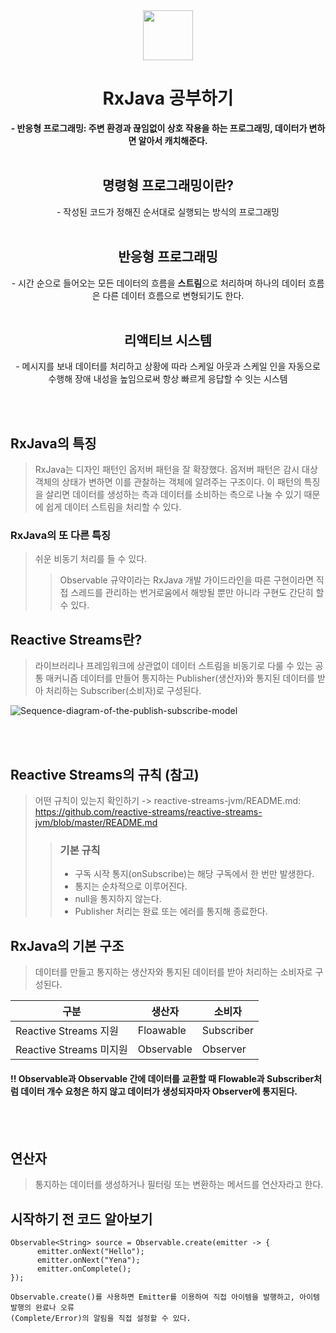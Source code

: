 <div align="center">
  <img src="https://user-images.githubusercontent.com/118269278/202439585-dc46e5a8-66e2-47d7-99e2-932447be5803.png" width="80" height="80" />
  <h1>RxJava 공부하기</h1>
  <strong>- 반응형 프로그래밍: 주변 환경과 끊임없이 상호 작용을 하는 프로그래밍, 데이터가 변하면 알아서 캐치해준다.<br><br></strong>
  
  <h2>명령형 프로그래밍이란?</h2>
  - 작성된 코드가 정해진 순서대로 실행되는 방식의 프로그래밍<br><br>
  
  <h2>반응형 프로그래밍</h2>
  - 시간 순으로 들어오는 모든 데이터의 흐름을 <strong>스트림</strong>으로 처리하며
    하나의 데이터 흐름은 다른 데이터 흐름으로 변형되기도 한다.<br><br>
    
 <h2>리액티브 시스템</h2>
 - 메시지를 보내 데이터를 처리하고 상황에 따라 스케일 아웃과 스케일 인을 자동으로 수행해 장애 내성을 높임으로써 항상 빠르게 응답할 수 잇는 시스템
  
  <br><br>
 
</div>
  
 ## RxJava의 특징
 > RxJava는 디자인 패턴인 옵저버 패턴을 잘 확장했다.
 > 옵저버 패턴은 감시 대상 객체의 상태가 변하면 이를 관찰하는 객체에 알려주는 구조이다.
 > 이 패턴의 특징을 살리면 데이터를 생성하는 측과 데이터를 소비하는 측으로 나눌 수 있기 때문에 쉽게 데이터 스트림을 처리할 수 있다.
 
 ### RxJava의 또 다른 특징
 > 쉬운 비동기 처리를 들 수 있다.
 >> Observable 규약이라는 RxJava 개발 가이드라인을 따른 구현이라면 직접 스레드를 관리하는 번거로움에서 해방될 뿐만 아니라 구현도 간단히 할 수 있다.
 
 ## Reactive Streams란?
> 라이브러리나 프레임워크에 상관없이 데이터 스트림을 비동기로 다룰 수 있는 공통 매커니즘
> 데이터를 만들어 통지하는 Publisher(생산자)와 통지된 데이터를 받아 처리하는 Subscriber(소비자)로 구성된다.

![Sequence-diagram-of-the-publish-subscribe-model](https://user-images.githubusercontent.com/118269278/202840330-a2f2705b-2920-4d12-8ec9-95913a1ea558.png)

<br><br>
## Reactive Streams의 규칙 (참고)
> 어떤 규칙이 있는지 확인하기 -> reactive-streams-jvm/README.md: https://github.com/reactive-streams/reactive-streams-jvm/blob/master/README.md
>> ### 기본 규칙
>> - 구독 시작 통지(onSubscribe)는 해당 구독에서 한 번만 발생한다.
>> - 통지는 순차적으로 이루어진다.
>> - null을 통지하지 않는다.
>> - Publisher 처리는 완료 또는 에러를 통지해 종료한다.

## RxJava의 기본 구조
> 데이터를 만들고 통지하는 생산자와 통지된 데이터를 받아 처리하는 소비자로 구성된다.

|구분|생산자|소비자|
|------|---|---|
|Reactive Streams 지원|Floawable|Subscriber|
|Reactive Streams 미지원|Observable|Observer|

#### !! Observable과 Observable 간에 데이터를 교환할 때 Flowable과 Subscriber처럼 데이터 개수 요청은 하지 않고 데이터가 생성되자마자 Observer에 통지된다.

<br><br>

## 연산자
> 통지하는 데이터를 생성하거나 필터링 또는 변환하는 메서드를 연산자라고 한다.

 <h2>시작하기 전 코드 알아보기</h2>
  
```
Observable<String> source = Observable.create(emitter -> {
      emitter.onNext("Hello");
      emitter.onNext("Yena");
      emitter.onComplete();
});

Observable.create()를 사용하면 Emitter를 이용하여 직접 아이템을 발행하고, 아이템 발행의 완료나 오류
(Complete/Error)의 알림을 직접 설정할 수 있다.

```

